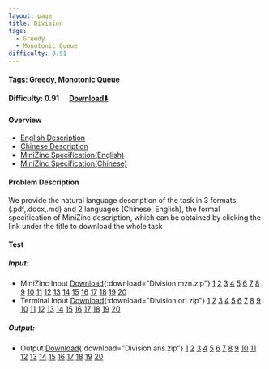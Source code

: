 ```yaml
---
layout: page
title: Division
tags:
  - Greedy
  - Monotonic Queue
difficulty: 0.91
---
```


#### Tags: Greedy, Monotonic Queue
#### Difficulty: 0.91 &nbsp;&nbsp;&nbsp;&nbsp; [Download⬇️](../../dataset/Division.zip)
#### Overview
- [English Description](../../dataset/Division/task_e.pdf)
- [Chinese Description](../../dataset/Division/task_c.pdf)
- [MiniZinc Specification(English)](../../dataset/Division/task_e_mzn.txt)
- [MiniZinc Specification(Chinese)](../../dataset/Division/task_c_mzn.txt)

#### Problem Description
We provide the natural language description of the task in 3 formats (.pdf,.docx,.md) and 2 languages (Chinese, English), the formal specification of MiniZinc description, which can be obtained by clicking the link under the title to download the whole task
#### Test
##### Input:
- MiniZinc Input [Download](../../dataset/Division/tests/mzn_form.zip){:download="Division mzn.zip"} [1](../../dataset/Division/tests/mzn_form/1_dzn.txt) [2](../../dataset/Division/tests/mzn_form/2_dzn.txt) [3](../../dataset/Division/tests/mzn_form/3_dzn.txt) [4](../../dataset/Division/tests/mzn_form/4_dzn.txt) [5](../../dataset/Division/tests/mzn_form/5_dzn.txt) [6](../../dataset/Division/tests/mzn_form/6_dzn.txt) [7](../../dataset/Division/tests/mzn_form/7_dzn.txt) [8](../../dataset/Division/tests/mzn_form/8_dzn.txt) [9](../../dataset/Division/tests/mzn_form/9_dzn.txt) [10](../../dataset/Division/tests/mzn_form/10_dzn.txt) [11](../../dataset/Division/tests/mzn_form/11_dzn.txt) [12](../../dataset/Division/tests/mzn_form/12_dzn.txt) [13](../../dataset/Division/tests/mzn_form/13_dzn.txt) [14](../../dataset/Division/tests/mzn_form/14_dzn.txt) [15](../../dataset/Division/tests/mzn_form/15_dzn.txt) [16](../../dataset/Division/tests/mzn_form/16_dzn.txt) [17](../../dataset/Division/tests/mzn_form/17_dzn.txt) [18](../../dataset/Division/tests/mzn_form/18_dzn.txt) [19](../../dataset/Division/tests/mzn_form/19_dzn.txt) [20](../../dataset/Division/tests/mzn_form/20_dzn.txt) 
- Terminal Input [Download](../../dataset/Division/tests/origin_form.zip){:download="Division ori.zip"} [1](../../dataset/Division/tests/origin_form/1.in) [2](../../dataset/Division/tests/origin_form/2.in) [3](../../dataset/Division/tests/origin_form/3.in) [4](../../dataset/Division/tests/origin_form/4.in) [5](../../dataset/Division/tests/origin_form/5.in) [6](../../dataset/Division/tests/origin_form/6.in) [7](../../dataset/Division/tests/origin_form/7.in) [8](../../dataset/Division/tests/origin_form/8.in) [9](../../dataset/Division/tests/origin_form/9.in) [10](../../dataset/Division/tests/origin_form/10.in) [11](../../dataset/Division/tests/origin_form/11.in) [12](../../dataset/Division/tests/origin_form/12.in) [13](../../dataset/Division/tests/origin_form/13.in) [14](../../dataset/Division/tests/origin_form/14.in) [15](../../dataset/Division/tests/origin_form/15.in) [16](../../dataset/Division/tests/origin_form/16.in) [17](../../dataset/Division/tests/origin_form/17.in) [18](../../dataset/Division/tests/origin_form/18.in) [19](../../dataset/Division/tests/origin_form/19.in) [20](../../dataset/Division/tests/origin_form/20.in) 

##### Output:
- Output [Download](../../dataset/Division/tests/ans.zip){:download="Division ans.zip"} [1](../../dataset/Division/tests/ans/1_out.txt) [2](../../dataset/Division/tests/ans/2_out.txt) [3](../../dataset/Division/tests/ans/3_out.txt) [4](../../dataset/Division/tests/ans/4_out.txt) [5](../../dataset/Division/tests/ans/5_out.txt) [6](../../dataset/Division/tests/ans/6_out.txt) [7](../../dataset/Division/tests/ans/7_out.txt) [8](../../dataset/Division/tests/ans/8_out.txt) [9](../../dataset/Division/tests/ans/9_out.txt) [10](../../dataset/Division/tests/ans/10_out.txt) [11](../../dataset/Division/tests/ans/11_out.txt) [12](../../dataset/Division/tests/ans/12_out.txt) [13](../../dataset/Division/tests/ans/13_out.txt) [14](../../dataset/Division/tests/ans/14_out.txt) [15](../../dataset/Division/tests/ans/15_out.txt) [16](../../dataset/Division/tests/ans/16_out.txt) [17](../../dataset/Division/tests/ans/17_out.txt) [18](../../dataset/Division/tests/ans/18_out.txt) [19](../../dataset/Division/tests/ans/19_out.txt) [20](../../dataset/Division/tests/ans/20_out.txt) 

